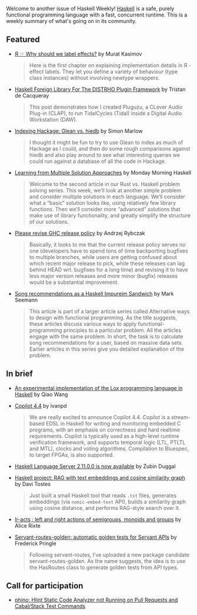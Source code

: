 Welcome to another issue of Haskell Weekly!
[Haskell](https://www.haskell.org) is a safe, purely functional programming language with a fast, concurrent runtime.
This is a weekly summary of what's going on in its community.

## Featured

- [Я ☞ Why should we label effects?](https://muratkasimov.art/Ya/Articles/Why-should-we-label-effects) by Murat Kasimov
  > Here is the first chapter on explaining implementation details in Я - effect labels. They let you define a variety of behaviour (type class instances) without involving newtype wrappers.
  
- [Haskell Foreign Library For The DISTRHO Plugin Framework](https://midirus.com/blog/haskell-foreign-library-dpf) by Tristan de Cacqueray
  > This post demonstrates how I created Pluguzu, a CLever Audio Plug-in (CLAP), to run TidalCycles (Tidal) inside a Digital Audio Workstation (DAW).
  
- [Indexing Hackage: Glean vs. hiedb](https://simonmar.github.io/posts/2025-05-22-Glean-Haskell.html) by Simon Marlow
  > I thought it might be fun to try to use Glean to index as much of Hackage as I could, and then do some rough comparisons against hiedb and also play around to see what interesting queries we could run against a database of all the code in Hackage.
  
- [Learning from Multiple Solution Approaches](https://mmhaskell.com/blog/2025/5/26/learning-from-multiple-solution-approaches) by Monday Morning Haskell
  > Welcome to the second article in our Rust vs. Haskell problem solving series. This week, we’ll look at another simple problem and consider multiple solutions in each language. We’ll consider what a “basic” solution looks like, using relatively few library functions. Then we’ll consider more “advanced” solutions that make use of library functionality, and greatly simplify the structure of our solutions.
  
- [Please revise GHC release policy](https://discourse.haskell.org/t/please-revise-ghc-release-policy/12158) by Andrzej Rybczak 
  > Basically, it looks to me that the current release policy serves no one (developers have to spend tons of time backporting bugfixes to multiple branches, while users are getting confused about which recent major release to pick, while these releases can lag behind HEAD wrt. bugfixes for a long time) and revising it to have less major version releases and more minor (bugfix) releases would be a substantial improvement.
  
- [Song recommendations as a Haskell Impureim Sandwich](https://blog.ploeh.dk/2025/05/26/song-recommendations-as-a-haskell-impureim-sandwich/) by Mark Seemann
  > This article is part of a larger article series called Alternative ways to design with functional programming. As the title suggests, these articles discuss various ways to apply functional-programming principles to a particular problem. All the articles engage with the same problem. In short, the task is to calculate song recommendations for a user, based on massive data sets. Earlier articles in this series give you detailed explanation of the problem.

## In brief

- [An experimental implementation of the Lox programming language in Haskell](https://discourse.haskell.org/t/an-experimental-implementation-of-the-lox-programming-language-in-haskell/12183) by Qiao Wang

- [Copilot 4.4](https://www.reddit.com/r/haskell/comments/1kv9j12/ann_copilot_44/) by ivanpd
  > We are really excited to announce Copilot 4.4. Copilot is a stream-based EDSL in Haskell for writing and monitoring embedded C programs, with an emphasis on correctness and hard realtime requirements. Copilot is typically used as a high-level runtime verification framework, and supports temporal logic (LTL, PTLTL and MTL), clocks and voting algorithms. Compilation to Bluespec, to target FPGAs, is also supported.
  
- [Haskell Language Server 2.11.0.0 is now available](https://discourse.haskell.org/t/haskell-language-server-2-11-0-0-is-now-available/12186) by Zubin Duggal
  
- [Haskell project: RAG with text embeddings and cosine similarity graph](https://www.reddit.com/r/haskell/comments/1kvhtct/haskell_project_rag_with_text_embeddings_and/) by Davi Tostes
  > Just built a small Haskell tool that reads `.txt` files, generates embeddings (via `nomic-embed-text` API), builds a similarity graph using cosine distance, and performs RAG-style search over it.
  
- [lr-acts : left and right actions of semigroups, monoids and groups](https://www.reddit.com/r/haskell/comments/1ksroby/ann_lracts_left_and_right_actions_of_semigroups/) by Alice Rixte

- [Servant-routes-golden: automatic golden tests for Servant APIs](https://discourse.haskell.org/t/servant-routes-golden-automatic-golden-tests-for-servant-apis/12180) by Frederick Pringle
  > Following servant-routes, I’ve uploaded a new package candidate servant-routes-golden. As the name suggests, the idea is to use the HasRoutes class to generate golden tests from API types.

## Call for participation

- [phino: Hlint Static Code Analyzer not Running on Pull Requests and Cabal/Stack Test Commands](https://github.com/objectionary/phino/issues/11)
